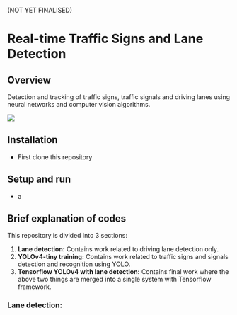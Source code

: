 (NOT YET FINALISED)

# Real-time Traffic Signs and Lane Detection
## Overview
Detection and tracking of traffic signs, traffic signals and driving lanes using neural networks and computer vision algorithms.

![](./assets/final.gif)

## Installation

+ First clone this repository


## Setup and run

+ a

## Brief explanation of codes

This repository is divided into 3 sections:
1. **Lane detection:** Contains work related to driving lane detection only.
2. **YOLOv4-tiny training:** Contains work related to traffic signs and signals detection and recognition using YOLO.
3. **Tensorflow YOLOv4 with lane detection:** Contains final work where the above two things are merged into a single system with Tensorflow framework.

### Lane detection:
